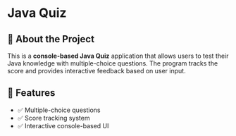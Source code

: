 # Java Quiz

## 📌 About the Project
This is a **console-based Java Quiz** application that allows users to test their Java knowledge with multiple-choice questions. The program tracks the score and provides interactive feedback based on user input.

## 🎯 Features
- ✅ Multiple-choice questions
- ✅ Score tracking system
- ✅ Interactive console-based UI
